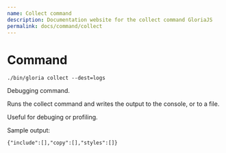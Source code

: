 ```yaml
---
name: Collect command
description: Documentation website for the collect command GloriaJS
permalink: docs/command/collect
---
```

# Command

```
./bin/gloria collect --dest=logs
```

Debugging command.

Runs the collect command and writes the output to the console, or to a file.

Useful for debuging or profiling.

Sample output:

```
{"include":[],"copy":[],"styles":[]}
```
